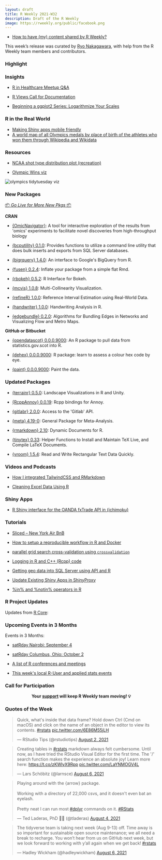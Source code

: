 ```yaml
---
layout: draft
title: R Weekly 2021-W32
description: Draft of the R Weekly
image: https://rweekly.org/public/facebook.png
---
```



+ [How to have (my) content shared by R Weekly?](https://github.com/rweekly/rweekly.org#how-to-have-my-content-shared-by-r-weekly)

This week’s release was curated by [Ryo Nakagawara](https://twitter.com/R_by_Ryo), with help from the R Weekly team members and contributors.

###  Highlight



### Insights

+ [R in Healthcare Meetup Q&A](https://blog.rstudio.com/2021/08/03/r-in-healthcare-meetup-q-a/)

+ [R Views Call for Documentation](https://rviews.rstudio.com/2021/08/04/r-views-blog-contest/)

+ [Beginning a ggplot2 Series: Logarithmize Your Scales](https://albert-rapp.de/post/2021-08-07-a-few-ggplot-tips/)

### R in the Real World

+ [Making Shiny apps mobile friendly](https://jnolis.com/blog/shiny_mobile/)
+ [A world map of all Olympics medals by place of birth of the athletes who won them through Wikipedia and Wikidata](https://github.com/EDJNet/olympics2020nuts)

###  Resources

+ [NCAA shot type distribution plot (recreation)](https://gist.github.com/Henryjean/874be18ff910c71510afefd559809fbf)

+ [Olympic Wins viz](https://github.com/wurli/tidy-tuesday/blob/master/2021-07-27-olympics/2021-07-27-olympics.R)

![olympics tidytuesday viz]()

###  New Packages

<p class="added-hostname"><a href="https://rweekly.org/live" target="_blank" class="externalLink">📦 <i>Go Live for More New Pkgs</i> 📦</a></p>

**CRAN**

+ [{OmicNavigator}](https://cran.r-project.org/package=OmicNavigator): A tool for interactive exploration of the results from 'omics' experiments to facilitate novel discoveries from high-throughput biology

+ [{bcputility} 0.1.0](https://cran.r-project.org/package=bcputility): Provides functions to utilize a command line utility that does bulk inserts and exports from SQL Server databases.

+ [{bigrquery} 1.4.0](https://www.tidyverse.org/blog/2021/08/bigrquery-1-4-0/): An interface to Google's BigQuery from R. 

+ [{fusen} 0.2.4](https://rtask.thinkr.fr/fusen-is-now-available-on-cran/): Inflate your package from a simple flat Rmd.

+ [{rbokeh} 0.5.2](https://cran.r-project.org/package=rbokeh): R Interface for Bokeh.

+ [{mcvis} 1.0.8](https://cran.r-project.org/package=mcvis): Multi-Collinearity Visualization.

+ [{refineR} 1.0.0](https://cran.r-project.org/package=refineR): Reference Interval Estimation using Real-World Data.

+ [{handwriter} 1.0.0](https://cran.r-project.org/package=handwriter): Handwriting Analysis in R.

+ [{edgebundle} 0.2.0](https://cran.r-project.org/package=edgebundle): Algorithms for Bundling Edges in Networks and Visualizing Flow
and Metro Maps.

**GitHub or Bitbucket**

+ [{opendatascot} 0.0.0.9000](https://github.com/DataScienceScotland/opendatascot):  An R package to pull data from statistics.gov.scot into R.

+ [{dehex} 0.0.0.9000](https://github.com/matt-dray/dehex): R package: learn to assess a colour hex code by eye.

+ [{paint} 0.0.0.9000](https://github.com/MilesMcBain/paint): Paint the data.

### Updated Packages

+ [{terrainr} 0.5.0](https://cran.r-project.org/package=terrainr): Landscape Visualizations in R and Unity.

+ [{RcppAnnoy} 0.0.19](http://dirk.eddelbuettel.com/blog/2021/07/30#rcppannoy_0.0.19): Rcpp bindings for Annoy.

+ [{gitlabr} 2.0.0](https://github.com/statnmap/gitlabr): Access to the 'Gitlab' API.

+ [{meta} 4.19-0](https://cran.r-project.org/package=meta): General Package for Meta-Analysis.

+ [{rmarkdown} 2.10](https://cran.r-project.org/package=rmarkdown): Dynamic Documents for R.

+ [{tinytex} 0.33](https://cran.r-project.org/package=tinytex): Helper Functions to Install and Maintain TeX Live, and Compile
LaTeX Documents.

+ [{vroom} 1.5.4](https://cran.r-project.org/package=vroom): Read and Write Rectangular Text Data Quickly.

###  Videos and Podcasts

+ [How I integrated TailwindCSS and RMarkdown](https://share.rfor.us/z8uOAvmn)

+ [Cleaning Excel Data Using R](https://www.youtube.com/watch?v=xhMNW3Y6C2Q)

### Shiny Apps

+ [R Shiny interface for the OANDA fxTrade API in {ichimoku}](https://shikokuchuo.net/posts/12-oanda-studio/)

###  Tutorials

+ [Sliced – New York Air BnB](https://theparttimeanalyst.com/2021/08/03/sliced-new-york-air-bnb/)

+ [How to setup a reproducible workflow in R and Docker](https://medium.com/@rahul.sangole/reproducible-work-in-r-e7d160d5d198)

+ [parallel grid search cross-validation using `crossvalidation`](https://thierrymoudiki.github.io/blog/2021/07/31/r/parallel-crossvalidation)

+ [Logging in R and C++ (Rcpp) code](https://r-critique.com/logging_in_r_and_cpp_code)

+ [Getting geo data into SQL Server using API and R](https://tomaztsql.wordpress.com/2021/08/02/getting-geo-data-into-sql-server-using-api-and-r/)

+ [Update Existing Shiny Apps in ShinyProxy](https://hosting.analythium.io/update-existing-shiny-apps-in-shinyproxy/)

+ [%in% and %notin% operators in R](https://www.reneshbedre.com/blog/in-operator-r.html) 

<!--<div class="post-more-begin></div><div class="post-more-end"></div>-->

###  R Project Updates

Updates from [R Core](http://developer.r-project.org/blosxom.cgi/R-devel/NEWS):

###  Upcoming Events in 3 Months

Events in 3 Months:

+ [satRday Nairobi: September 4](https://nairobi2021.satrdays.org/)

+ [satRday Columbus, Ohio: October 2](https://columbus2021.satrdays.org/#submit)

+ [A list of R conferences and meetings](https://jumpingrivers.github.io/meetingsR/events.html)

+ [This week's local R-User and applied stats events](https://community.rstudio.com/c/irl)

###  Call for Participation

<p class="hide-support added-hostname support-rweekly" style="text-align: center;font-weight: bold;">Your <a class="non-visited externalLink" href="https://www.patreon.com/rweekly" onclick="pas(this)">support</a> will keep R Weekly team moving! 💡</p>

###  Quotes of the Week

<blockquote class="twitter-tweet"><p lang="en" dir="ltr">Quick, what&#39;s inside that data frame? Hold down Ctrl (Cmd on macOS) and click on the name of an object in the editor to view its contents. <a href="https://twitter.com/hashtag/rstats?src=hash&amp;ref_src=twsrc%5Etfw">#rstats</a> <a href="https://t.co/6E86M55jLH">pic.twitter.com/6E86M55jLH</a></p>&mdash; RStudio Tips (@rstudiotips) <a href="https://twitter.com/rstudiotips/status/1422247399217504283?ref_src=twsrc%5Etfw">August 2, 2021</a></blockquote> <script async src="https://platform.twitter.com/widgets.js" charset="utf-8"></script> 

<blockquote class="twitter-tweet"><p lang="en" dir="ltr">Creating tables in <a href="https://twitter.com/hashtag/rstats?src=hash&amp;ref_src=twsrc%5Etfw">#rstats</a> markdown always felt cumbersome. Until now, as I have tried the RStudio Visual Editor for the first time. The &#39;/&#39; search function makes the experience an absolute joy! Learn more here: <a href="https://t.co/zKWlyX9Rpp">https://t.co/zKWlyX9Rpp</a> <a href="https://t.co/LaYNMOGV4L">pic.twitter.com/LaYNMOGV4L</a></p>&mdash; Lars Schöbitz (@larnsce) <a href="https://twitter.com/larnsce/status/1423576974321197058?ref_src=twsrc%5Etfw">August 6, 2021</a></blockquote> <script async src="https://platform.twitter.com/widgets.js" charset="utf-8"></script> 

<blockquote class="twitter-tweet"><p lang="en" dir="ltr">Playing around with the {arrow} package. <br><br>Working with a directory of 22,000 csvs, and it doesn&#39;t even bat an eyelash. <br><br>Pretty neat I can run most <a href="https://twitter.com/hashtag/dplyr?src=hash&amp;ref_src=twsrc%5Etfw">#dplyr</a> commands on it. <a href="https://twitter.com/hashtag/RStats?src=hash&amp;ref_src=twsrc%5Etfw">#RStats</a></p>&mdash; Ted Laderas, PhD 🏳️‍🌈 (@tladeras) <a href="https://twitter.com/tladeras/status/1423027883694444544?ref_src=twsrc%5Etfw">August 4, 2021</a></blockquote> <script async src="https://platform.twitter.com/widgets.js" charset="utf-8"></script> 

<blockquote class="twitter-tweet"><p lang="en" dir="ltr">The tidyverse team is taking next week (Aug 9-13) off. Time away is so important for sustainable open source maintenance; we all need a break to recharge. You won’t hear from us on GitHub next week, but we look forward to working with y’all again when we get back! <a href="https://twitter.com/hashtag/rstats?src=hash&amp;ref_src=twsrc%5Etfw">#rstats</a></p>&mdash; Hadley Wickham (@hadleywickham) <a href="https://twitter.com/hadleywickham/status/1423763753594761225?ref_src=twsrc%5Etfw">August 6, 2021</a></blockquote> <script async src="https://platform.twitter.com/widgets.js" charset="utf-8"></script> 

